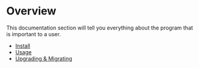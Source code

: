 # Overview
This documentation section will tell you everything about the program that is important to a user.

- [Install](install.md)
- [Usage](usage.md)
- [Upgrading & Migrating](upgrading.md)
